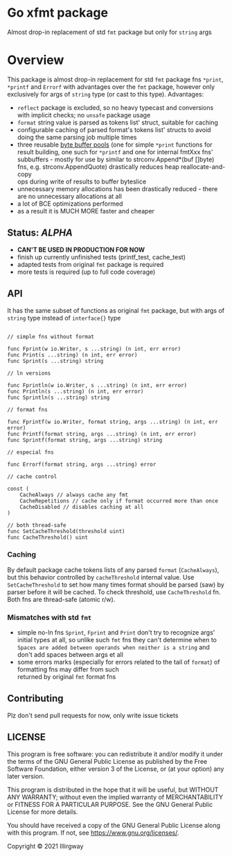 
# Go xfmt package
Almost drop-in replacement of std `fmt` package but only for `string` args

# Overview
This package is almost drop-in replacement for std `fmt` package fns `*print`, `*printf` and
`Errorf` with advantages over the `fmt` package, however only exclusively for args of `string` type 
(or cast to this type). Advantages:
* `reflect` package is excluded, so no heavy typecast and conversions with implicit checks; no `unsafe` package usage
* `format` string value is parsed as tokens list' struct, suitable for caching
* configurable caching of parsed format's tokens list' structs to avoid doing the same parsing job multiple times
* three reusable [byte buffer pools](https://github.com/valyala/bytebufferpool) (one for simple `*print` functions 
  for result building, one such for `*printf` and one for internal fmtXxx fns' subbuffers - mostly for use by 
  similar to strconv.Append*(buf []byte) fns, e.g. strconv.AppendQuote) drastically reduces heap reallocate-and-copy  
  ops during write of results to buffer byteslice
* unnecessary memory allocations has been drastically reduced - there are no unnecessary allocations at all
* a lot of BCE optimizations performed
* as a result it is MUCH MORE faster and cheaper

## Status: _ALPHA_
* **CAN'T BE USED IN PRODUCTION FOR NOW**
* finish up currently unfinished tests (printf_test, cache_test)
* adapted tests from original `fmt` package is required
* more tests is required (up to full code coverage)

## API
It has the same subset of functions as original `fmt` package, but with args of `string` type instead of `interface{}` type

```gotemplate

// simple fns without format

func Fprint(w io.Writer, s ...string) (n int, err error)
func Print(s ...string) (n int, err error)
func Sprint(s ...string) string

// ln versions

func Fprintln(w io.Writer, s ...string) (n int, err error)
func Println(s ...string) (n int, err error)
func Sprintln(s ...string) string 

// format fns

func Fprintf(w io.Writer, format string, args ...string) (n int, err error)
func Printf(format string, args ...string) (n int, err error)
func Sprintf(format string, args ...string) string

// especial fns

func Errorf(format string, args ...string) error

// cache control

const (
	CacheAlways // always cache any fmt
	CacheRepetitions // cache only if format occurred more than once
	CacheDisabled // disables caching at all
)

// both thread-safe
func SetCacheThreshold(threshold uint)
func CacheThreshold() uint

```
 
### Caching

By default package cache tokens lists of any parsed `format` (`CacheAlways`), but this behavior controlled by 
`cacheThreshold` internal value. Use `SetCacheThreshold` to set how many times format should be parsed (saw)
by parser before it will be cached. To check threshold, use `CacheThreshold` fn. Both fns are thread-safe (atomic r/w).

 
### Mismatches with std `fmt`
* simple no-ln fns `Sprint`, `Fprint` and `Print` don't try to recognize args' initial types at all, so unlike such 
  `fmt` fns they can't determine when to `Spaces are added between operands when neither is a string` and
  don't add spaces between args et all
* some errors marks (especially for errors related to the tail of `format`) of formatting fns may differ from such  
  returned by original `fmt` format fns

## Contributing

Plz don't send pull requests for now, only write issue tickets

## LICENSE

This program is free software: you can redistribute it and/or modify it under the terms of the 
GNU General Public License as published by the Free Software Foundation, either version 3 of the License, 
or (at your option) any later version.

This program is distributed in the hope that it will be useful, but WITHOUT ANY WARRANTY; without even the implied 
warranty of MERCHANTABILITY or FITNESS FOR A PARTICULAR PURPOSE. See the GNU General Public License for more details.

You should have received a copy of the GNU General Public License along with this program.
If not, see <https://www.gnu.org/licenses/>.

Copyright &copy; 2021 Illirgway
